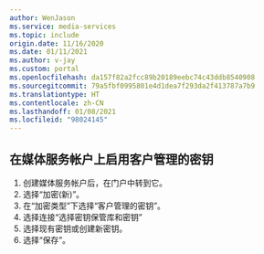 ```yaml
---
author: WenJason
ms.service: media-services
ms.topic: include
origin.date: 11/16/2020
ms.date: 01/11/2021
ms.author: v-jay
ms.custom: portal
ms.openlocfilehash: da157f82a2fcc89b20189eebc74c43ddb8540908
ms.sourcegitcommit: 79a5fbf0995801e4d1dea7f293da2f413787a7b9
ms.translationtype: HT
ms.contentlocale: zh-CN
ms.lasthandoff: 01/08/2021
ms.locfileid: "98024145"
---
```

<!--Enable customer managed keys on a Media Services account-->

## <a name="enable-customer-managed-keys-on-a-media-services-account"></a>在媒体服务帐户上启用客户管理的密钥

1. 创建媒体服务帐户后，在门户中转到它。
1. 选择“加密(新)”。
1. 在“加密类型”下选择“客户管理的密钥”。
1. 选择连接“选择密钥保管库和密钥”
1. 选择现有密钥或创建新密钥。
1. 选择“保存”。
